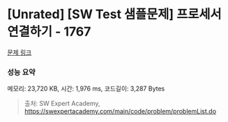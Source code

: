 # [Unrated] [SW Test 샘플문제] 프로세서 연결하기 - 1767 

[문제 링크](https://swexpertacademy.com/main/code/problem/problemDetail.do?contestProbId=AV4suNtaXFEDFAUf) 

### 성능 요약

메모리: 23,720 KB, 시간: 1,976 ms, 코드길이: 3,287 Bytes



> 출처: SW Expert Academy, https://swexpertacademy.com/main/code/problem/problemList.do